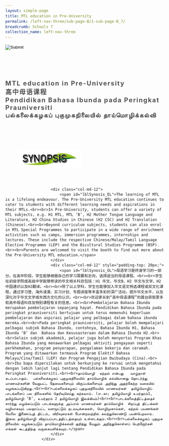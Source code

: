 ```yaml
---
layout: simple-page
title: MTL education in Pre-University
permalink: /left-nav-three/sub-page-B/1-sub-page-B_7/
breadcrumb: Schools 7 
collection_name: left-nav-three
---
```




<input type="image" name="btnBack" id="btnBack" onclick="goBack()" src="/images/btnBack.png" style="height:70px;">


<link href="/misc/bootstrap.min.css" rel="stylesheet" />
<link href="/misc/Site.css" rel="stylesheet" />
<style>
    .divSPMain {
        padding: 20px;
        padding-top: 20px;
        text-align: justify;
        border-radius: 20px;
    }
    .divSPInfo {
        padding-top: 1px;
    }
</style>

<script>
        function goBack() {
          window.history.back();
        }
        </script>
        
<div id="PanelSess">
    <div class="col-md-12" style="padding-top: 40px;">
                    <span id="lblTitle_EL" style="font-weight: bold; font-size: 20px; letter-spacing: 2px; color: #525252">MTL education in Pre-University<br>高中母语课程<br>Pendidikan Bahasa Ibunda pada Peringkat Prauniversiti<br>பல்கலைக்கழகப் புகுமுகநிலையில் தாய்மொழிக்கல்வி</span>
                </div>
                <div class="col-md-12" style="padding-top: 30px;">
                    <b style="font-size: 17px; color: #525252; display: none;">SCHOOL / ORGANISATION</b><br />
                    <span id="lblOrg_EL" style="font-weight: bold; font-size: 15px; letter-spacing: 1px; color: #7f7f7f"></span>
                </div>
    <div class="row divSPMain">
        <h2 style="text-decoration: underline; padding-left: 20px;">
            <img src="/images/sessions/HderSynopsis.png" style="height: 60px;width:199px;" /></h2>
        <div class="col-md-2">
        </div>
    </div>
    <div class="col-md-2">
    </div>
<div class="divSPInfo col-md-10">

                        <div class="col-md-12">
                            <span id="lblSynosis_EL">The learning of MTL is a lifelong endeavour. The Pre-University MTL education continues to cater to students with different learning needs and aspirations in their MTLs.<br><br>In Pre-University, students can offer a variety of MTL subjects, e.g. H1 MTL, MTL ‘B’, H2 Mother Tongue Language and Literature, H2 China Studies in Chinese (H2 CSC) and H2 Translation (Chinese).<br><br>Beyond curriculum subjects, students can also enrol in MTL Special Programmes to participate in a wide range of enrichment activities such as camps, immersion programmes, internships and lectures. These include the respective Chinese/Malay/Tamil Language Elective Programme (LEP) and the Bicultural Studies Programme (BSP).<br><br>Parents are welcomed to visit the booth to find out more about the Pre-University MTL education.</span>
                        </div>
                        <div class="col-md-12" style="padding-top: 20px;">
                            <span id="lblSynosis_OL">母语学习是终身学习的一部分。在高中阶段，学生能够根据自己的学习需要和志向，选择适当的母语课程。<br><br>学生在初级学院或高级中学能够修读的华文相关科目包括：H1 华文、华文B、H2 华文与文学、H2 中国通识以及H2翻译。<br><br>除了以上学科，学生也能够加入华文语文特选课程或双文化课程，通过学习营、海外浸濡、实习计划、专题讲座等丰富多彩的深广活动，提升华文水平，以及深化对于华文文学或东西方文化的认识。<br><br>欢迎家长到“高中母语课程”的展台获取更多和高中母语科目及特别课程有关的信息。<br><br>Pembelajaran Bahasa Ibunda merupakan pembelajaran sepanjang hayat. Pendidikan Bahasa Ibunda pada peringkat prauniversiti bertujuan untuk terus memenuhi keperluan pembelajaran dan aspirasi pelajar yang pelbagai dalam bahasa ibunda mereka.<br><br>Pada peringkat prauniversiti, pelajar boleh mempelajari pelbagai subjek Bahasa Ibunda, contohnya, Bahasa Ibunda H1, Bahasa Ibunda ‘B’ dan  Bahasa dan Kesusasteraan dalam Bahasa Ibunda H2.<br><br>Selain subjek akademik, pelajar juga boleh menyertai Program Khas Bahasa Ibunda yang menawarkan pelbagai aktiviti pengayaan seperti perkhemahan, program penyerapan, pengalaman bekerja dan ceramah. Program yang ditawarkan termasuk Program Elektif Bahasa Melayu/Cina/Tamil (LEP) dan Program Pengajian Dwibudaya (Cina).<br><br>Ibu bapa dipersilakan untuk berkunjung ke reruai untuk mengetahui dengan lebih lanjut lagi tentang Pendidikan Bahasa Ibunda pada Peringkat Prauniversiti.<br><br>தாய்மொழி  கற்றல் என்பது   வாழ்நாள் கடப்பாடாகும்.  பல்கலைக்கழகப் புகுமுகநிலையில் தாய்மொழிக் கல்வியானது தொடர்ந்து மாணவர்களின் வேறுபட்ட தேவைகளையும் விருப்பங்களையும் அறிந்து அதற்கேற்ற வகையில் வழங்கப்படுகிறது.<br><br>பல்கலைக்கழகப் புகுமுகநிலையில் மாணவர்கள்  தமிழ்மொழிப் பாடங்களைப் பல நிலைகளில் தெரிவுசெய்து கற்கலாம். (எ.கா; தமிழ்மொழி உயர்தரம்1, தமிழ்மொழி ‘B’, உயர்தரம் 2 தமிழ்மொழி இலக்கியம்)<br><br>பாடக்கலைத்திட்டத்தைச் சார்ந்து வழங்கப்படும் பாடங்களுக்கு அப்பால் மாணவர்கள் தாய்மொழிச்  சிறப்புத் திட்டங்கள் வழியாகவும் பலதரப்பட்ட வளமூட்டும் நடவடிக்கைகள், மொழிமுகாம்கள், கற்றல் பயணங்கள் வேலை இணைப்புத் திட்டம், விரிவுரைகள் போன்றவற்றில் கலந்துகொண்டு பயன்பெறலாம். இவை தமிழ்மொழி விருப்பப்பாடத்திட்டத்தையும் உள்ளடக்கும்.<br><br>பல்கலைக்கழகப் புகுமுக நிலையில் வழங்கப்படும் தாய்மொழிக்கல்வி குறித்து மேலும் அறிந்துகொள்ளப் பெற்றோர்கள் எங்கள் கூடத்திற்கு வருகையளிக்கவும்.</span>
                        </div>
                    </div>

</div>
